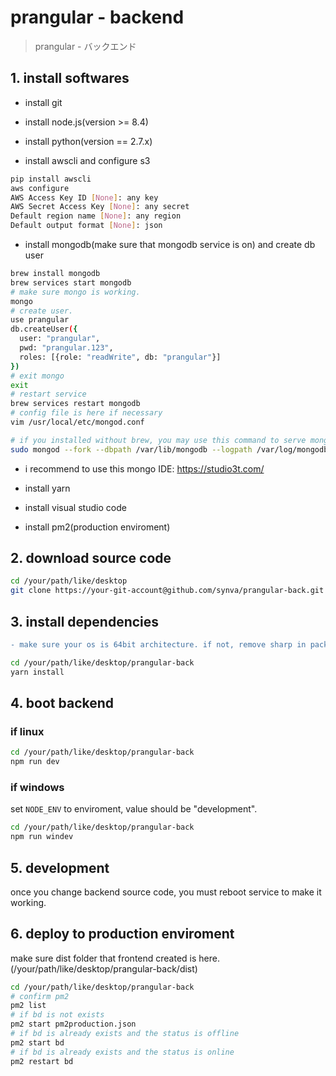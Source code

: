 # prangular - backend

> prangular - バックエンド

## 1. install softwares

- install git

- install node.js(version >= 8.4)

- install python(version == 2.7.x)

- install awscli and configure s3

``` bash
pip install awscli
aws configure
AWS Access Key ID [None]: any key
AWS Secret Access Key [None]: any secret
Default region name [None]: any region
Default output format [None]: json
```

- install mongodb(make sure that mongodb service is on) and create db user

``` bash
brew install mongodb
brew services start mongodb
# make sure mongo is working.
mongo
# create user.
use prangular
db.createUser({
  user: "prangular",
  pwd: "prangular.123",
  roles: [{role: "readWrite", db: "prangular"}]
})
# exit mongo
exit
# restart service
brew services restart mongodb
# config file is here if necessary
vim /usr/local/etc/mongod.conf

# if you installed without brew, you may use this command to serve mongodb
sudo mongod --fork --dbpath /var/lib/mongodb --logpath /var/log/mongodb.log
```

- i recommend to use this mongo IDE: https://studio3t.com/

- install yarn

- install visual studio code

- install pm2(production enviroment)

## 2. download source code

``` bash
cd /your/path/like/desktop
git clone https://your-git-account@github.com/synva/prangular-back.git
```

## 3. install dependencies

``` diff
- make sure your os is 64bit architecture. if not, remove sharp in package.json!
```

``` bash
cd /your/path/like/desktop/prangular-back
yarn install
```

## 4. boot backend

### if linux

``` bash
cd /your/path/like/desktop/prangular-back
npm run dev
```

### if windows

set `NODE_ENV` to enviroment, value should be "development".

``` bash
cd /your/path/like/desktop/prangular-back
npm run windev
```

## 5. development

once you change backend source code, you must reboot service to make it working.

## 6. deploy to production enviroment

make sure dist folder that frontend created is here. (/your/path/like/desktop/prangular-back/dist)

``` bash
cd /your/path/like/desktop/prangular-back
# confirm pm2
pm2 list
# if bd is not exists
pm2 start pm2production.json
# if bd is already exists and the status is offline
pm2 start bd
# if bd is already exists and the status is online
pm2 restart bd
```
